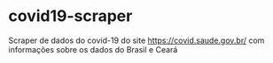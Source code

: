 # covid19-scraper
Scraper de dados do covid-19 do site https://covid.saude.gov.br/ com informações sobre os dados do Brasil e Ceará 
